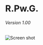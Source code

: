 # R.Pw.G.
###### Version 1.00

![Screen shot](https://github.com/revoltxs/RPwG/blob/master/ScreenShot.png)
